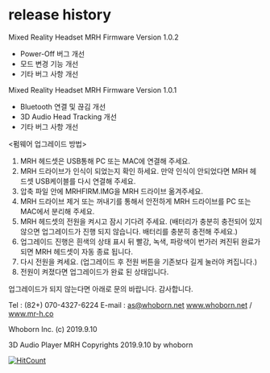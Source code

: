 # release history

Mixed Reality Headset MRH Firmware Version 1.0.2
- Power-Off 버그 개선
- 모드 변경 기능 개선
- 기타 버그 사항 개선

Mixed Reality Headset MRH Firmware Version 1.0.1
- Bluetooth 연결 및 끊김 개선
- 3D Audio Head Tracking 개선
- 기타 버그 사항 개선

<펌웨어 업그레이드 방법>
1. MRH 헤드셋은 USB통해 PC 또는 MAC에 연결해 주세요.
2. MRH 드라이브가 인식이 되었는지 확인 하세요. 만약 인식이 안되었다면 MRH 헤드셋 USB케이블를 다시 연결해 주세요.
3. 압축 파일 안에 MRHFIRM.IMG을 MRH 드라이브 옮겨주세요.
4. MRH 드라이브 제거 또는 꺼내기를 통해서 안전하게 MRH 드라이브를 PC 또는 MAC에서 분리해 주세요.
5. MRH 헤드셋의 전원을 켜시고 잠시 기다려 주세요. (배터리가 충분히 충전되어 있지 않으면 업그레이드가 진행 되지 않습니다. 배터리를 충분히 충전해 주세요.)
6. 업그레이드 진행은 흰색의 상태 표시 뒤 빨강, 녹색, 파랑색이 번가러 켜진뒤 완료가 되면 MRH 헤드셋이 자동 종료 됩니다.
7. 다시 전원을 켜세요. (업그레이드 후 전원 버튼을 기존보다 길게 눌러야 켜집니다.)
8. 전원이 켜졌다면 업그레이드가 완료 된 상태입니다.

업그레이드가 되지 않는다면 아래로 문의 바랍니다.
감사합니다.

Tel : (82+) 070-4327-6224
E-mail : as@whoborn.net
www.whoborn.net / www.mr-h.co

Whoborn Inc. (c) 2019.9.10 

3D Audio Player MRH Copyrights 2019.9.10 by whoborn

[![HitCount](http://hits.dwyl.io/whoborn/https://githubcom/whoborn/mrh.svg)](http://hits.dwyl.io/whoborn/https://githubcom/whoborn/mrh)
